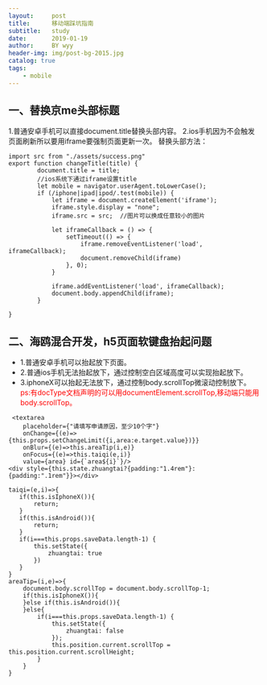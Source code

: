 ```yaml
---
layout:     post
title:      移动端踩坑指南
subtitle:   study
date:       2019-01-19
author:     BY wyy
header-img: img/post-bg-2015.jpg
catalog: true
tags:
    - mobile
---
```


## 一、替换京me头部标题
1.普通安卓手机可以直接document.title替换头部内容。
2.ios手机因为不会触发页面刷新所以要用iframe要强制页面更新一次。
替换头部方法：
```
import src from "./assets/success.png"
export function changeTitle(title) {
        document.title = title;
        //ios系统下通过iframe设置title
        let mobile = navigator.userAgent.toLowerCase();
        if (/iphone|ipad|ipod/.test(mobile)) {
            let iframe = document.createElement('iframe');
            iframe.style.display = "none";
            iframe.src = src;  //图片可以换成任意较小的图片

            let iframeCallback = () => {
                setTimeout(() => {
                    iframe.removeEventListener('load', iframeCallback);
                    document.removeChild(iframe)
                }, 0);
            }

            iframe.addEventListener('load', iframeCallback);
            document.body.appendChild(iframe);
        }

}
```

## 二、海鸥混合开发，h5页面软键盘抬起问题
- 1.普通安卓手机可以抬起放下页面。
- 2.普通ios手机无法抬起放下，通过控制空白区域高度可以实现抬起放下。
- 3.iphoneX可以抬起无法放下，通过控制body.scrollTop微滚动控制放下。
<font color=red>ps:有docType文档声明的可以用documentElement.scrollTop,移动端只能用body.scrollTop。</font>
```
 <textarea
    placeholder={"请填写申请原因，至少10个字"}
    onChange={(e)=>{this.props.setChangeLimit({i,area:e.target.value})}}
    onBlur={(e)=>this.areaTip(i,e)}
    onFocus={(e)=>this.taiqi(e,i)}
    value={area} id={`area${i}`}/>
<div style={this.state.zhuangtai?{padding:"1.4rem"}:{padding:".1rem"}}></div>

taiqi=(e,i)=>{
   if(this.isIphoneX()){
       return;
   }
   if(this.isAndroid()){
       return;
   }
   if(i===this.props.saveData.length-1) {
       this.setState({
           zhuangtai: true
       })
   }
}
areaTip=(i,e)=>{
    document.body.scrollTop = document.body.scrollTop-1;
    if(this.isIphoneX()){
    }else if(this.isAndroid()){
    }else{
        if(i===this.props.saveData.length-1) {
            this.setState({
                zhuangtai: false
            });
            this.position.current.scrollTop = this.position.current.scrollHeight;
        }
    }
}
```
